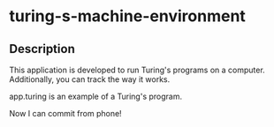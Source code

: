 # turing-s-machine-environment
## Description
This application is developed to run Turing's programs on a computer. Additionally, you can track the way it works.

app.turing is an example of a Turing's program.

Now I can commit from phone!
